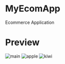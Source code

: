 # MyEcomApp
Ecommerce Application


# Preview
![main](https://user-images.githubusercontent.com/77117240/121781127-fdf84e00-cbc0-11eb-8ada-6ca854847b0b.jpg)
![apple](https://user-images.githubusercontent.com/77117240/121780902-0bf99f00-cbc0-11eb-8283-4e78e0cb4851.jpg)
![kiwi](https://user-images.githubusercontent.com/77117240/121780915-14ea7080-cbc0-11eb-9b44-75689eadd936.jpg)
